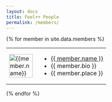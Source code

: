 ```yaml
---
layout: docs
title: Feel++ People
permalink: /members/
---
```


{% for member in site.data.members %}
<p>
<table>
	<tr>
		<td height="70" width="70">
			<img src="https://github.com/{{ member.github }}.png" class="avatar-big" alt="{{member.name}}" width="64" height="64">
		</td>
		<td>
			<ul>
				<li> <a href="https://github.com/{{ member.github }}" class="post-author">{{ member.name }} </a> </li> 
				<li>{{ member.bio }}   </li> 
				<li>{{ member.place }} </li>
			</ul>
	</td></tr>
</table>
</p>
{% endfor %}

